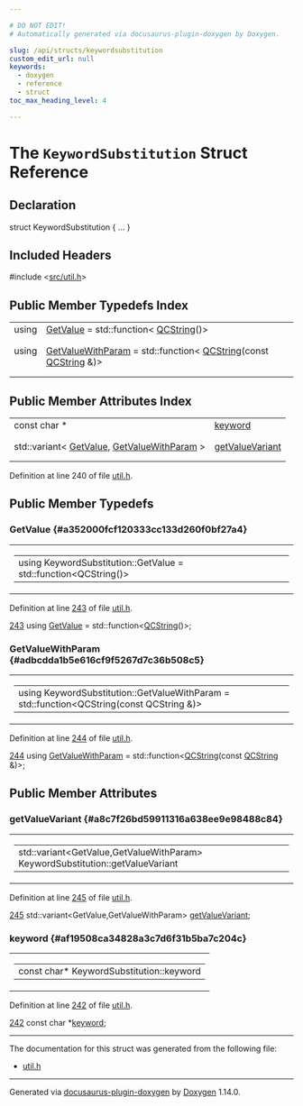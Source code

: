 ```yaml
---

# DO NOT EDIT!
# Automatically generated via docusaurus-plugin-doxygen by Doxygen.

slug: /api/structs/keywordsubstitution
custom_edit_url: null
keywords:
  - doxygen
  - reference
  - struct
toc_max_heading_level: 4

---
```


<div class="doxyPage">

# The `KeywordSubstitution` Struct Reference



## Declaration

<div class="doxyDeclaration">
struct KeywordSubstitution { ... }
</div>

## Included Headers

<div class="doxyIncludesList">#include &lt;<a href="/web-doxygen/docs/api/files/src/util-h">src/util.h</a>&gt;
</div>

## Public Member Typedefs Index

<table class="doxyMembersIndex">

<tr class="doxyMemberIndexItem">
<td class="doxyMemberIndexItemType" align="left" valign="top">using</td>
<td class="doxyMemberIndexItemName" align="left" valign="top"><a href="#a352000fcf120333cc133d260f0bf27a4">GetValue</a> = std::function&lt; <a href="/web-doxygen/docs/api/classes/qcstring">QCString</a>()&gt;</td>
</tr>
<tr class="doxyMemberIndexDescription">
<td class="doxyMemberIndexDescriptionLeft"></td>
<td class="doxyMemberIndexDescriptionRight">
</td>
</tr>
<tr class="doxyMemberIndexSeparator">
<td class="doxyMemberIndexSeparator" colspan="2"></td>
</tr>

<tr class="doxyMemberIndexItem">
<td class="doxyMemberIndexItemType" align="left" valign="top">using</td>
<td class="doxyMemberIndexItemName" align="left" valign="top"><a href="#adbcdda1b5e616cf9f5267d7c36b508c5">GetValueWithParam</a> = std::function&lt; <a href="/web-doxygen/docs/api/classes/qcstring">QCString</a>(const <a href="/web-doxygen/docs/api/classes/qcstring">QCString</a> &amp;)&gt;</td>
</tr>
<tr class="doxyMemberIndexDescription">
<td class="doxyMemberIndexDescriptionLeft"></td>
<td class="doxyMemberIndexDescriptionRight">
</td>
</tr>
<tr class="doxyMemberIndexSeparator">
<td class="doxyMemberIndexSeparator" colspan="2"></td>
</tr>

</table>

## Public Member Attributes Index

<table class="doxyMembersIndex">

<tr class="doxyMemberIndexItem">
<td class="doxyMemberIndexItemType" align="left" valign="top">const char *</td>
<td class="doxyMemberIndexItemName" align="left" valign="top"><a href="#af19508ca34828a3c7d6f31b5ba7c204c">keyword</a></td>
</tr>
<tr class="doxyMemberIndexDescription">
<td class="doxyMemberIndexDescriptionLeft"></td>
<td class="doxyMemberIndexDescriptionRight">
</td>
</tr>
<tr class="doxyMemberIndexSeparator">
<td class="doxyMemberIndexSeparator" colspan="2"></td>
</tr>

<tr class="doxyMemberIndexItem">
<td class="doxyMemberIndexItemType" align="left" valign="top">std::variant&lt; <a href="#a352000fcf120333cc133d260f0bf27a4">GetValue</a>, <a href="#adbcdda1b5e616cf9f5267d7c36b508c5">GetValueWithParam</a> &gt;</td>
<td class="doxyMemberIndexItemName" align="left" valign="top"><a href="#a8c7f26bd59911316a638ee9e98488c84">getValueVariant</a></td>
</tr>
<tr class="doxyMemberIndexDescription">
<td class="doxyMemberIndexDescriptionLeft"></td>
<td class="doxyMemberIndexDescriptionRight">
</td>
</tr>
<tr class="doxyMemberIndexSeparator">
<td class="doxyMemberIndexSeparator" colspan="2"></td>
</tr>

</table>


<p>Definition at line 240 of file <a href="/web-doxygen/docs/api/files/src/util-h">util.h</a>.</p>

<div class="doxySectionDef">

## Public Member Typedefs

### GetValue {#a352000fcf120333cc133d260f0bf27a4}

<div class="doxyMemberItem">
<div class="doxyMemberProto">
<table class="doxyMemberLabels">
<tr class="doxyMemberLabels">
<td class="doxyMemberLabelsLeft">
<table class="doxyMemberName">
<tr>
<td class="doxyMemberName">using KeywordSubstitution::GetValue =  std::function&lt;QCString()&gt;</td>
</tr>
</table>
</td>
</tr>
</table>
</div>
<div class="doxyMemberDoc">


<p>Definition at line <a href="/web-doxygen/docs/api/files/src/util-h/#l00243">243</a> of file <a href="/web-doxygen/docs/api/files/src/util-h">util.h</a>.</p>

<div class="doxyProgramListing">

<div class="doxyCodeLine"><span class="doxyLineNumber"><a href="#a352000fcf120333cc133d260f0bf27a4">243</a></span><span class="doxyLineContent"><span class="doxyHighlight">  </span><span class="doxyHighlightKeyword">using </span><span class="doxyHighlight"><a href="#a352000fcf120333cc133d260f0bf27a4">GetValue</a>          = std::function&lt;<a href="/web-doxygen/docs/api/classes/qcstring">QCString</a>()&gt;;</span></span></div>

</div>

</div>
</div>

### GetValueWithParam {#adbcdda1b5e616cf9f5267d7c36b508c5}

<div class="doxyMemberItem">
<div class="doxyMemberProto">
<table class="doxyMemberLabels">
<tr class="doxyMemberLabels">
<td class="doxyMemberLabelsLeft">
<table class="doxyMemberName">
<tr>
<td class="doxyMemberName">using KeywordSubstitution::GetValueWithParam =  std::function&lt;QCString(const QCString &amp;)&gt;</td>
</tr>
</table>
</td>
</tr>
</table>
</div>
<div class="doxyMemberDoc">


<p>Definition at line <a href="/web-doxygen/docs/api/files/src/util-h/#l00244">244</a> of file <a href="/web-doxygen/docs/api/files/src/util-h">util.h</a>.</p>

<div class="doxyProgramListing">

<div class="doxyCodeLine"><span class="doxyLineNumber"><a href="#adbcdda1b5e616cf9f5267d7c36b508c5">244</a></span><span class="doxyLineContent"><span class="doxyHighlight">  </span><span class="doxyHighlightKeyword">using </span><span class="doxyHighlight"><a href="#adbcdda1b5e616cf9f5267d7c36b508c5">GetValueWithParam</a> = std::function&lt;<a href="/web-doxygen/docs/api/classes/qcstring">QCString</a>(</span><span class="doxyHighlightKeyword">const</span><span class="doxyHighlight"> <a href="/web-doxygen/docs/api/classes/qcstring">QCString</a> &amp;)&gt;;</span></span></div>

</div>

</div>
</div>

</div>

<div class="doxySectionDef">

## Public Member Attributes

### getValueVariant {#a8c7f26bd59911316a638ee9e98488c84}

<div class="doxyMemberItem">
<div class="doxyMemberProto">
<table class="doxyMemberLabels">
<tr class="doxyMemberLabels">
<td class="doxyMemberLabelsLeft">
<table class="doxyMemberName">
<tr>
<td class="doxyMemberName">std::variant&lt;GetValue,GetValueWithParam&gt; KeywordSubstitution::getValueVariant</td>
</tr>
</table>
</td>
</tr>
</table>
</div>
<div class="doxyMemberDoc">


<p>Definition at line <a href="/web-doxygen/docs/api/files/src/util-h/#l00245">245</a> of file <a href="/web-doxygen/docs/api/files/src/util-h">util.h</a>.</p>

<div class="doxyProgramListing">

<div class="doxyCodeLine"><span class="doxyLineNumber"><a href="#a8c7f26bd59911316a638ee9e98488c84">245</a></span><span class="doxyLineContent"><span class="doxyHighlight">  std::variant&lt;GetValue,GetValueWithParam&gt; <a href="#a8c7f26bd59911316a638ee9e98488c84">getValueVariant</a>;</span></span></div>

</div>

</div>
</div>

### keyword {#af19508ca34828a3c7d6f31b5ba7c204c}

<div class="doxyMemberItem">
<div class="doxyMemberProto">
<table class="doxyMemberLabels">
<tr class="doxyMemberLabels">
<td class="doxyMemberLabelsLeft">
<table class="doxyMemberName">
<tr>
<td class="doxyMemberName">const char* KeywordSubstitution::keyword</td>
</tr>
</table>
</td>
</tr>
</table>
</div>
<div class="doxyMemberDoc">


<p>Definition at line <a href="/web-doxygen/docs/api/files/src/util-h/#l00242">242</a> of file <a href="/web-doxygen/docs/api/files/src/util-h">util.h</a>.</p>

<div class="doxyProgramListing">

<div class="doxyCodeLine"><span class="doxyLineNumber"><a href="#af19508ca34828a3c7d6f31b5ba7c204c">242</a></span><span class="doxyLineContent"><span class="doxyHighlight">  </span><span class="doxyHighlightKeyword">const</span><span class="doxyHighlight"> </span><span class="doxyHighlightKeywordType">char</span><span class="doxyHighlight"> *<a href="#af19508ca34828a3c7d6f31b5ba7c204c">keyword</a>;</span></span></div>

</div>

</div>
</div>

</div>

<hr/>

<p>The documentation for this struct was generated from the following file:</p>

<ul>
<li><a href="/web-doxygen/docs/api/files/src/util-h">util.h</a></li>
</ul>

<hr/>

<p class="doxyGeneratedBy">Generated via <a href="https://github.com/xpack/docusaurus-plugin-doxygen">docusaurus-plugin-doxygen</a> by <a href="https://www.doxygen.nl">Doxygen</a> 1.14.0.</p>

</div>
